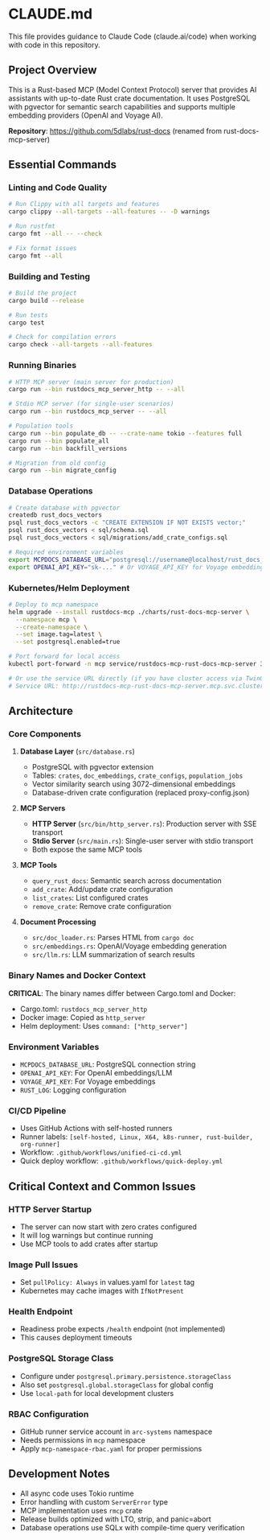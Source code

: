 # CLAUDE.md

This file provides guidance to Claude Code (claude.ai/code) when working with code in this repository.

## Project Overview

This is a Rust-based MCP (Model Context Protocol) server that provides AI assistants with up-to-date Rust crate documentation. It uses PostgreSQL with pgvector for semantic search capabilities and supports multiple embedding providers (OpenAI and Voyage AI).

**Repository**: https://github.com/5dlabs/rust-docs (renamed from rust-docs-mcp-server)

## Essential Commands

### Linting and Code Quality
```bash
# Run Clippy with all targets and features
cargo clippy --all-targets --all-features -- -D warnings

# Run rustfmt
cargo fmt --all -- --check

# Fix format issues
cargo fmt --all
```

### Building and Testing
```bash
# Build the project
cargo build --release

# Run tests
cargo test

# Check for compilation errors
cargo check --all-targets --all-features
```

### Running Binaries
```bash
# HTTP MCP server (main server for production)
cargo run --bin rustdocs_mcp_server_http -- --all

# Stdio MCP server (for single-user scenarios)
cargo run --bin rustdocs_mcp_server -- --all

# Population tools
cargo run --bin populate_db -- --crate-name tokio --features full
cargo run --bin populate_all
cargo run --bin backfill_versions

# Migration from old config
cargo run --bin migrate_config
```

### Database Operations
```bash
# Create database with pgvector
createdb rust_docs_vectors
psql rust_docs_vectors -c "CREATE EXTENSION IF NOT EXISTS vector;"
psql rust_docs_vectors < sql/schema.sql
psql rust_docs_vectors < sql/migrations/add_crate_configs.sql

# Required environment variables
export MCPDOCS_DATABASE_URL="postgresql://username@localhost/rust_docs_vectors"
export OPENAI_API_KEY="sk-..." # Or VOYAGE_API_KEY for Voyage embeddings
```

### Kubernetes/Helm Deployment
```bash
# Deploy to mcp namespace
helm upgrade --install rustdocs-mcp ./charts/rust-docs-mcp-server \
  --namespace mcp \
  --create-namespace \
  --set image.tag=latest \
  --set postgresql.enabled=true

# Port forward for local access
kubectl port-forward -n mcp service/rustdocs-mcp-rust-docs-mcp-server 3000:3000

# Or use the service URL directly (if you have cluster access via TwinGate, etc)
# Service URL: http://rustdocs-mcp-rust-docs-mcp-server.mcp.svc.cluster.local:3000
```

## Architecture

### Core Components

1. **Database Layer** (`src/database.rs`)
   - PostgreSQL with pgvector extension
   - Tables: `crates`, `doc_embeddings`, `crate_configs`, `population_jobs`
   - Vector similarity search using 3072-dimensional embeddings
   - Database-driven crate configuration (replaced proxy-config.json)

2. **MCP Servers**
   - **HTTP Server** (`src/bin/http_server.rs`): Production server with SSE transport
   - **Stdio Server** (`src/main.rs`): Single-user server with stdio transport
   - Both expose the same MCP tools

3. **MCP Tools**
   - `query_rust_docs`: Semantic search across documentation
   - `add_crate`: Add/update crate configuration
   - `list_crates`: List configured crates
   - `remove_crate`: Remove crate configuration

4. **Document Processing**
   - `src/doc_loader.rs`: Parses HTML from `cargo doc`
   - `src/embeddings.rs`: OpenAI/Voyage embedding generation
   - `src/llm.rs`: LLM summarization of search results

### Binary Names and Docker Context

**CRITICAL**: The binary names differ between Cargo.toml and Docker:
- Cargo.toml: `rustdocs_mcp_server_http`
- Docker image: Copied as `http_server`
- Helm deployment: Uses `command: ["http_server"]`

### Environment Variables

- `MCPDOCS_DATABASE_URL`: PostgreSQL connection string
- `OPENAI_API_KEY`: For OpenAI embeddings/LLM
- `VOYAGE_API_KEY`: For Voyage embeddings
- `RUST_LOG`: Logging configuration

### CI/CD Pipeline

- Uses GitHub Actions with self-hosted runners
- Runner labels: `[self-hosted, Linux, X64, k8s-runner, rust-builder, org-runner]`
- Workflow: `.github/workflows/unified-ci-cd.yml`
- Quick deploy workflow: `.github/workflows/quick-deploy.yml`

## Critical Context and Common Issues

### HTTP Server Startup
- The server can now start with zero crates configured
- It will log warnings but continue running
- Use MCP tools to add crates after startup

### Image Pull Issues
- Set `pullPolicy: Always` in values.yaml for `latest` tag
- Kubernetes may cache images with `IfNotPresent`

### Health Endpoint
- Readiness probe expects `/health` endpoint (not implemented)
- This causes deployment timeouts

### PostgreSQL Storage Class
- Configure under `postgresql.primary.persistence.storageClass`
- Also set `postgresql.global.storageClass` for global config
- Use `local-path` for local development clusters

### RBAC Configuration
- GitHub runner service account in `arc-systems` namespace
- Needs permissions in `mcp` namespace
- Apply `mcp-namespace-rbac.yaml` for proper permissions

## Development Notes

- All async code uses Tokio runtime
- Error handling with custom `ServerError` type
- MCP implementation uses `rmcp` crate
- Release builds optimized with LTO, strip, and panic=abort
- Database operations use SQLx with compile-time query verification